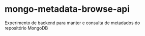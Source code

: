# mongo-metadata-browse-api
Experimento de backend para manter e consulta de metadados do repositório MongoDB
